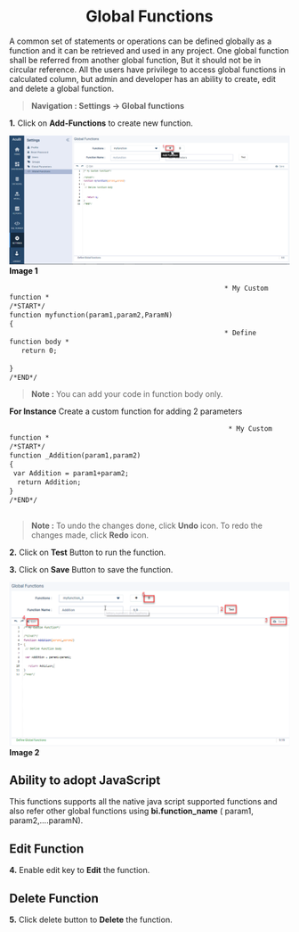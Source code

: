 

<h1><center>Global Functions</center></h1>

A common set of statements or operations can be defined globally as a function and it can be retrieved and used in any project. One global function shall be referred from another global function, But it should not be in circular reference. All the users have privilege to access global functions in calculated column, but admin and developer has an ability to create, edit and delete a global function.

> <b> Navigation : Settings → Global functions</b>

<b>1.</b>  Click on  <b>Add-Functions</b>  to create new function.

![enter image description here](https://raw.githubusercontent.com/sv18042016/fp1/5dbf9359490d4be550bbcf60addd600b5bde14ba/images/New_version5/TD_Gobal_Functions_Image4.png)
  <b><font color = "Black"> Image 1</font></b>
```
                                                      * My Custom function *
/*START*/ 
function myfunction(param1,param2,ParamN)
{
                                                      * Define function body *  
   return 0;

}
/*END*/
```

> **Note :**  You can add your code in function body only.

**For Instance**  Create a custom function for adding 2 parameters

```
                                                       * My Custom function *
/*START*/ 
function _Addition(param1,param2)
{
 var Addition = param1+param2;
  return Addition;
}
/*END*/
                                     
```
> **Note :**  To undo the changes done, click  **Undo**  icon. 
> To redo the changes made, click  **Redo**  icon.

**2.**  Click on  **Test**  Button to run the function.  

**3.**  Click on  **Save**  Button to save the function.


![enter image description here](https://raw.githubusercontent.com/sv18042016/fp1/6ad2302fa77bfc83747a0f00223721b9ea23b471/images/New_version5/TD_Gobal_Functions_Image3.png)
**Image 2**

## Ability to adopt JavaScript

This functions supports all the native java script supported functions and also refer other global functions using **bi.function_name**  ( param1, param2,....paramN).

## Edit Function

**4.**  Enable edit key to  **Edit**  the function.

## Delete Function

**5.**  Click delete button to  **Delete**  the function.

<!--stackedit_data:
eyJoaXN0b3J5IjpbLTE0MDU2MDQ5ODgsLTc5NzY1MDgxMiwxNT
M5MjgxMTEzLDM1ODY3ODU3MCwtMzEzNzkwMDYzLDIxMDIxNjQw
MjcsMTQ3Mjk1ODk2NiwtMjYxOTYxOTUyLDEyMTk1NTkzNzQsLT
ExNjEyOTA5MzIsNzMwOTk4MTE2XX0=
-->